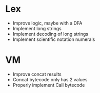 # Lex
* Improve logic, maybe with a DFA
* Implement long strings
* Implement decoding of long strings
* Implement scientific notation numerals

# VM
* Improve concat results
* Concat bytecode only has 2 values
* Properly implement Call bytecode